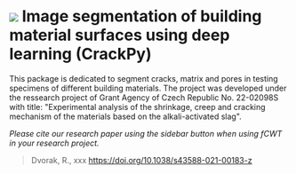 ![](https://github.com/Rievil/CrackPy/blob/main/Plots/Example.png)
Image segmentation of building material surfaces using deep learning (CrackPy)
=================================================================

This package is dedicated to segment cracks, matrix and pores in testing specimens of different building materials. The project was developed under the ressearch project of Grant Agency of Czech Republic No. 22-02098S with title: "Experimental analysis of the shrinkage, creep and cracking mechanism of the materials based on the alkali-activated slag".

_Please cite our research paper using the sidebar button when using fCWT in your research project._
> Dvorak, R., xxx https://doi.org/10.1038/s43588-021-00183-z
